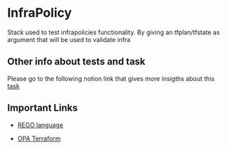 # InfraPolicy

Stack used to test infrapolicies functionality. By giving an tfplan/tfstate as argument that will be used to validate infra


## Other info about tests and task

Please go to the following notion link that gives more insigths about this [task](https://flannel-leather-b76.notion.site/InfraPolicies-Study-6c46f08d283d4290a24607290afd5d21)


## Important Links

- [REGO language](https://www.openpolicyagent.org/docs/latest/policy-reference/) 

- [OPA Terraform](https://www.openpolicyagent.org/docs/latest/terraform/)